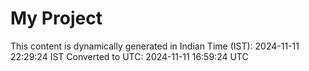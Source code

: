 # My Project

This content is dynamically generated in Indian Time (IST): 2024-11-11 22:29:24 IST
Converted to UTC: 2024-11-11 16:59:24 UTC
